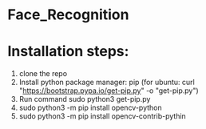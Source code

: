 # Face_Recognition

# Installation steps: 
1. clone the repo
2. Install python package manager: pip (for ubuntu: curl "https://bootstrap.pypa.io/get-pip.py" -o "get-pip.py")
3. Run command sudo python3 get-pip.py
4. sudo python3 -m pip install opencv-python
5. sudo python3 -m pip install opencv-contrib-pythin

